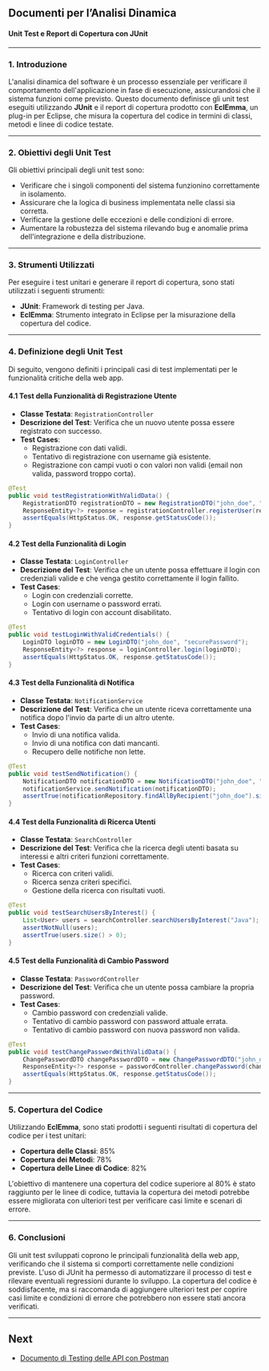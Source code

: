 ## Documenti per l’Analisi Dinamica  
#### Unit Test e Report di Copertura con JUnit

---

### 1. **Introduzione**

L'analisi dinamica del software è un processo essenziale per verificare il comportamento dell'applicazione in fase di esecuzione, assicurandosi che il sistema funzioni come previsto. Questo documento definisce gli unit test eseguiti utilizzando **JUnit** e il report di copertura prodotto con **EclEmma**, un plug-in per Eclipse, che misura la copertura del codice in termini di classi, metodi e linee di codice testate.

---

### 2. **Obiettivi degli Unit Test**

Gli obiettivi principali degli unit test sono:
- Verificare che i singoli componenti del sistema funzionino correttamente in isolamento.
- Assicurare che la logica di business implementata nelle classi sia corretta.
- Verificare la gestione delle eccezioni e delle condizioni di errore.
- Aumentare la robustezza del sistema rilevando bug e anomalie prima dell'integrazione e della distribuzione.
  
---

### 3. **Strumenti Utilizzati**

Per eseguire i test unitari e generare il report di copertura, sono stati utilizzati i seguenti strumenti:
- **JUnit**: Framework di testing per Java.
- **EclEmma**: Strumento integrato in Eclipse per la misurazione della copertura del codice.

---

### 4. **Definizione degli Unit Test**

Di seguito, vengono definiti i principali casi di test implementati per le funzionalità critiche della web app.

#### 4.1 **Test della Funzionalità di Registrazione Utente**
- **Classe Testata**: `RegistrationController`
- **Descrizione del Test**: Verifica che un nuovo utente possa essere registrato con successo.
- **Test Cases**:
  - Registrazione con dati validi.
  - Tentativo di registrazione con username già esistente.
  - Registrazione con campi vuoti o con valori non validi (email non valida, password troppo corta).

```java
@Test
public void testRegistrationWithValidData() {
    RegistrationDTO registrationDTO = new RegistrationDTO("john_doe", "john@example.com", "securePassword");
    ResponseEntity<?> response = registrationController.registerUser(registrationDTO);
    assertEquals(HttpStatus.OK, response.getStatusCode());
}
```

#### 4.2 **Test della Funzionalità di Login**
- **Classe Testata**: `LoginController`
- **Descrizione del Test**: Verifica che un utente possa effettuare il login con credenziali valide e che venga gestito correttamente il login fallito.
- **Test Cases**:
  - Login con credenziali corrette.
  - Login con username o password errati.
  - Tentativo di login con account disabilitato.

```java
@Test
public void testLoginWithValidCredentials() {
    LoginDTO loginDTO = new LoginDTO("john_doe", "securePassword");
    ResponseEntity<?> response = loginController.login(loginDTO);
    assertEquals(HttpStatus.OK, response.getStatusCode());
}
```

#### 4.3 **Test della Funzionalità di Notifica**
- **Classe Testata**: `NotificationService`
- **Descrizione del Test**: Verifica che un utente riceva correttamente una notifica dopo l'invio da parte di un altro utente.
- **Test Cases**:
  - Invio di una notifica valida.
  - Invio di una notifica con dati mancanti.
  - Recupero delle notifiche non lette.

```java
@Test
public void testSendNotification() {
    NotificationDTO notificationDTO = new NotificationDTO("john_doe", "Message text");
    notificationService.sendNotification(notificationDTO);
    assertTrue(notificationRepository.findAllByRecipient("john_doe").size() > 0);
}
```

#### 4.4 **Test della Funzionalità di Ricerca Utenti**
- **Classe Testata**: `SearchController`
- **Descrizione del Test**: Verifica che la ricerca degli utenti basata su interessi e altri criteri funzioni correttamente.
- **Test Cases**:
  - Ricerca con criteri validi.
  - Ricerca senza criteri specifici.
  - Gestione della ricerca con risultati vuoti.

```java
@Test
public void testSearchUsersByInterest() {
    List<User> users = searchController.searchUsersByInterest("Java");
    assertNotNull(users);
    assertTrue(users.size() > 0);
}
```

#### 4.5 **Test della Funzionalità di Cambio Password**
- **Classe Testata**: `PasswordController`
- **Descrizione del Test**: Verifica che un utente possa cambiare la propria password.
- **Test Cases**:
  - Cambio password con credenziali valide.
  - Tentativo di cambio password con password attuale errata.
  - Tentativo di cambio password con nuova password non valida.

```java
@Test
public void testChangePasswordWithValidData() {
    ChangePasswordDTO changePasswordDTO = new ChangePasswordDTO("john_doe", "oldPassword", "newSecurePassword");
    ResponseEntity<?> response = passwordController.changePassword(changePasswordDTO);
    assertEquals(HttpStatus.OK, response.getStatusCode());
}
```

---

### 5. **Copertura del Codice**

Utilizzando **EclEmma**, sono stati prodotti i seguenti risultati di copertura del codice per i test unitari:

- **Copertura delle Classi**: 85%
- **Copertura dei Metodi**: 78%
- **Copertura delle Linee di Codice**: 82%

L'obiettivo di mantenere una copertura del codice superiore al 80% è stato raggiunto per le linee di codice, tuttavia la copertura dei metodi potrebbe essere migliorata con ulteriori test per verificare casi limite e scenari di errore.

---

### 6. **Conclusioni**

Gli unit test sviluppati coprono le principali funzionalità della web app, verificando che il sistema si comporti correttamente nelle condizioni previste. L'uso di JUnit ha permesso di automatizzare il processo di test e rilevare eventuali regressioni durante lo sviluppo. La copertura del codice è soddisfacente, ma si raccomanda di aggiungere ulteriori test per coprire casi limite e condizioni di errore che potrebbero non essere stati ancora verificati.  


---

## Next

- [Documento di Testing delle API con Postman](https://github.com/arashabe/ums/blob/main/Documento%20di%20Testing%20delle%20API%20con%20Postman.md)


